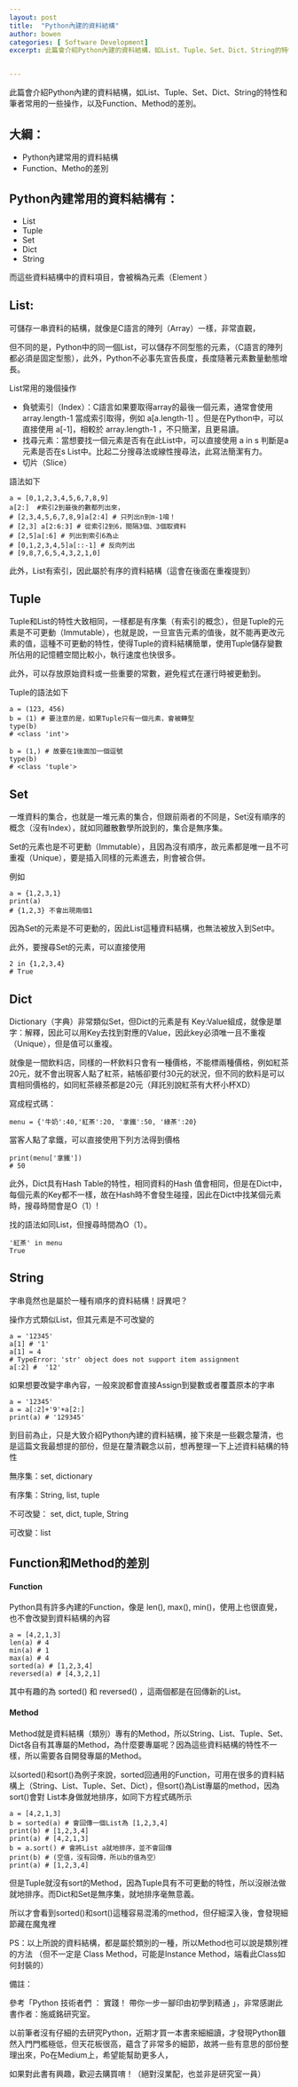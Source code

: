 ```yaml
---
layout: post
title:  "Python內建的資料結構"
author: bowen
categories: [ Software Development]
excerpt: 此篇會介紹Python內建的資料結構，如List、Tuple、Set、Dict、String的特性和筆者常用的一些操作，以及Function、Method的差別。


---
```

此篇會介紹Python內建的資料結構，如List、Tuple、Set、Dict、String的特性和筆者常用的一些操作，以及Function、Method的差別。

## 大綱：

* Python內建常用的資料結構
* Function、Metho的差別

## Python內建常用的資料結構有：

* List
* Tuple
* Set
* Dict
* String

而這些資料結構中的資料項目，會被稱為元素（Element ）

## List:

可儲存一串資料的結構，就像是C語言的陣列（Array）一樣，非常直觀，

但不同的是，Python中的同一個List，可以儲存不同型態的元素，（C語言的陣列都必須是固定型態），此外，Python不必事先宣告長度，長度隨著元素數量動態增長。

List常用的幾個操作

* 負號索引（Index）：C語言如果要取得array的最後一個元素，通常會使用 array.length-1 當成索引取得，例如 a[a.length-1] 。但是在Python中，可以直接使用 a[-1]，相較於 array.length-1 ，不只簡潔，且更易讀。
* 找尋元素：當想要找一個元素是否有在此List中，可以直接使用 a in s 判斷是a元素是否在s List中。比起二分搜尋法或線性搜尋法，此寫法簡潔有力。
* 切片（Slice）

語法如下

    a = [0,1,2,3,4,5,6,7,8,9] 
    a[2:]  #索引2到最後的數都列出來，
    # [2,3,4,5,6,7,8,9]a[2:4] # 只列出n到m-1唷！
    # [2,3] a[2:6:3] # 從索引2到6，間隔3個、3個取資料
    # [2,5]a[:6] # 列出到索引6為止
    # [0,1,2,3,4,5]a[::-1] # 反向列出
    # [9,8,7,6,5,4,3,2,1,0]

此外，List有索引，因此屬於有序的資料結構（這會在後面在重複提到）

## Tuple

Tuple和List的特性大致相同，一樣都是有序集（有索引的概念），但是Tuple的元素是不可更動（Immutable），也就是說，一旦宣告元素的值後，就不能再更改元素的值，這種不可更動的特性，使得Tuple的資料結構簡單，使用Tuple儲存變數所佔用的記憶體空間比較小，執行速度也快很多。

此外，可以存放原始資料或一些重要的常數，避免程式在運行時被更動到。

Tuple的語法如下

    a = (123, 456)
    b = (1) # 要注意的是，如果Tuple只有一個元素，會被轉型
    type(b)
    # <class 'int'>
    
    b = (1,) # 故要在1後面加一個逗號
    type(b) 
    # <class 'tuple'>

## Set

一堆資料的集合，也就是一堆元素的集合，但跟前兩者的不同是，Set沒有順序的概念（沒有Index），就如同離散數學所說到的，集合是無序集。

Set的元素也是不可更動（Immutable），且因為沒有順序，故元素都是唯一且不可重複（Unique），要是插入同樣的元素進去，則會被合併。

例如

    a = {1,2,3,1}
    print(a) 
    # {1,2,3} 不會出現兩個1

因為Set的元素是不可更動的，因此List這種資料結構，也無法被放入到Set中。

此外，要搜尋Set的元素，可以直接使用

    2 in {1,2,3,4}
    # True

## Dict

Dictionary（字典）非常類似Set，但Dict的元素是有 Key:Value組成，就像是單字：解釋，因此可以用Key去找到對應的Value，因此key必須唯一且不重複（Unique），但是值可以重複。

就像是一間飲料店，同樣的一杯飲料只會有一種價格，不能標兩種價格，例如紅茶20元，就不會出現客人點了紅茶，結帳卻要付30元的狀況，但不同的飲料是可以賣相同價格的，如同紅茶綠茶都是20元（拜託別說紅茶有大杯小杯XD）

寫成程式碼：

    menu = {'牛奶':40,'紅茶':20, '拿鐵':50, '綠茶':20}

當客人點了拿鐵，可以直接使用下列方法得到價格

    print(menu['拿鐵'])
    # 50

此外，Dict具有Hash Table的特性，相同資料的Hash 值會相同，但是在Dict中，每個元素的Key都不一樣，故在Hash時不會發生碰撞，因此在Dict中找某個元素時，搜尋時間會是O（1）!

找的語法如同List，但搜尋時間為O（1）。

    '紅茶' in menu
    True

## String

字串竟然也是屬於一種有順序的資料結構！訝異吧？

操作方式類似List，但其元素是不可改變的

    a = '12345'
    a[1] # '1'
    a[1] = 4 
    # TypeError: 'str' object does not support item assignment
    a[:2] #  '12'

如果想要改變字串內容，一般來說都會直接Assign到變數或者覆蓋原本的字串

    a = '12345'
    a = a[:2]+'9'+a[2:] 
    print(a) # '129345'

到目前為止，只是大致介紹Python內建的資料結構，接下來是一些觀念釐清，也是這篇文我最想提的部份，但是在釐清觀念以前，想再整理一下上述資料結構的特性

無序集：set, dictionary

有序集：String, list, tuple

不可改變： set, dict, tuple, String

可改變：list

## Function和Method的差別

#### Function

Python具有許多內建的Function，像是 len(), max(), min()，使用上也很直覺，也不會改變到資料結構的內容

    a = [4,2,1,3]
    len(a) # 4
    min(a) # 1
    max(a) # 4
    sorted(a) # [1,2,3,4]
    reversed(a) # [4,3,2,1]

其中有趣的為 sorted() 和 reversed() ，這兩個都是在回傳新的List。

#### Method

Method就是資料結構（類別）專有的Method，所以String、List、Tuple、Set、Dict各自有其專屬的Method，為什麼要專屬呢？因為這些資料結構的特性不一樣，所以需要各自開發專屬的Method。

以sorted()和sort()為例子來說，sorted回通用的Function，可用在很多的資料結構上（String、List、Tuple、Set、Dict），但sort()為List專屬的method，因為sort()會對 List本身做就地排序，如同下方程式碼所示

    a = [4,2,1,3]
    b = sorted(a) # 會回傳一個List為 [1,2,3,4]
    print(b) # [1,2,3,4]
    print(a) # [4,2,1,3]
    b = a.sort() # 會將List a就地排序，並不會回傳
    print(b) # (空值，沒有回傳，所以b的值為空）
    print(a) # [1,2,3,4]

但是Tuple就沒有sort的Method，因為Tuple具有不可更動的特性，所以沒辦法做就地排序。而Dict和Set是無序集，就地排序毫無意義。

所以才會看到sorted()和sort()這種容易混淆的method，但仔細深入後，會發現細節藏在魔鬼裡

PS：以上所說的資料結構，都是屬於類別的一種，所以Method也可以說是類別裡的方法 （但不一定是 Class Method，可能是Instance Method，端看此Class如何封裝的）

備註：

參考「Python 技術者們 ： 實踐！ 帶你一步一腳印由初學到精通 」，非常感謝此書作者：施威銘研究室。

以前筆者沒有仔細的去研究Python，近期才買一本書來細細讀，才發現Python雖然入門門檻極低，但天花板很高，蘊含了非常多的細節，故將一些有意思的部份整理出來，Po在Medium上，希望能幫助更多人，

如果對此書有興趣，歡迎去購買唷！（絕對沒業配，也並非是研究室一員）
